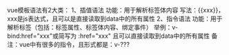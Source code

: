 vue模板语法有2大类：
    1、插值语法
        功能：用于解析标签体内容
        写法：{{xxx}}，xxx是js表达式，且可以是直接读取到data中的所有属性
    2、指令语法
        功能：用于解析标签（包括：标签属性、标签体内容、绑定事件）
        举例：v-bind:href="xxx"或简写为 :href="xxx"
            且可以直接读取到data中的所有属性
        备注：vue中有很多的指令，且形式都是：v-???